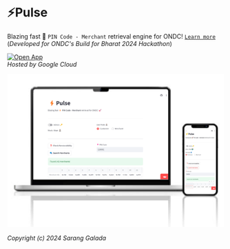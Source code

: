 # ⚡Pulse

Blazing fast 🚀 `PIN Code - Merchant` retrieval engine for ONDC! [`Learn more`](https://docs.google.com/presentation/d/11vU81WRVayVceGUhq59F0aTHsiWjH3yR3yEglaLAFsQ) <br>
(*Developed for ONDC's Build for Bharat 2024 Hackathon*)

[![Open App](https://static.streamlit.io/badges/streamlit_badge_black_white.svg)](https://ondc-pulse-gcp-4jzhy7s4fq-uc.a.run.app/) 
<br>*Hosted by Google Cloud*

![image](https://github.com/saranggalada/Pulse/blob/main/img/ui.png?raw=true)

*Copyright (c) 2024 Sarang Galada*
